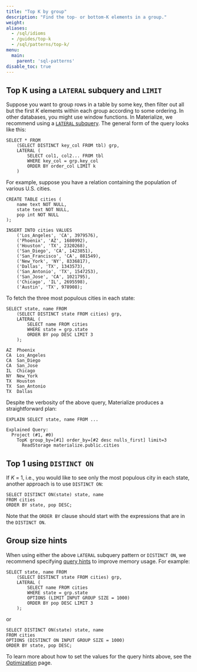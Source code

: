 ```yaml
---
title: "Top K by group"
description: "Find the top- or bottom-K elements in a group."
weight:
aliases:
  - /sql/idioms
  - /guides/top-k
  - /sql/patterns/top-k/
menu:
  main:
    parent: 'sql-patterns'
disable_toc: true
---
```


## Top K using a `LATERAL` subquery and `LIMIT`

Suppose you want to group rows in a table by some key, then filter out all but
the first _K_ elements within each group according to some ordering. In other
databases, you might use window functions. In Materialize, we recommend using a
[`LATERAL` subquery](/sql/select/join/#lateral-subqueries). The general form of the
query looks like this:

```mzsql
SELECT * FROM
    (SELECT DISTINCT key_col FROM tbl) grp,
    LATERAL (
        SELECT col1, col2... FROM tbl
        WHERE key_col = grp.key_col
        ORDER BY order_col LIMIT k
    )
```

For example, suppose you have a relation containing the population of various
U.S. cities.

```mzsql
CREATE TABLE cities (
    name text NOT NULL,
    state text NOT NULL,
    pop int NOT NULL
);

INSERT INTO cities VALUES
    ('Los_Angeles', 'CA', 3979576),
    ('Phoenix', 'AZ', 1680992),
    ('Houston', 'TX', 2320268),
    ('San_Diego', 'CA', 1423851),
    ('San_Francisco', 'CA', 881549),
    ('New_York', 'NY', 8336817),
    ('Dallas', 'TX', 1343573),
    ('San_Antonio', 'TX', 1547253),
    ('San_Jose', 'CA', 1021795),
    ('Chicago', 'IL', 2695598),
    ('Austin', 'TX', 978908);
```

To fetch the three most populous cities in each state:

```mzsql
SELECT state, name FROM
    (SELECT DISTINCT state FROM cities) grp,
    LATERAL (
        SELECT name FROM cities
        WHERE state = grp.state
        ORDER BY pop DESC LIMIT 3
    );
```
```nofmt
AZ  Phoenix
CA  Los_Angeles
CA  San_Diego
CA  San_Jose
IL  Chicago
NY  New_York
TX  Houston
TX  San_Antonio
TX  Dallas
```

Despite the verbosity of the above query, Materialize produces a straightforward
plan:

```mzsql
EXPLAIN SELECT state, name FROM ...
```
```nofmt
Explained Query:
  Project (#1, #0)
    TopK group_by=[#1] order_by=[#2 desc nulls_first] limit=3
      ReadStorage materialize.public.cities
```

## Top 1 using `DISTINCT ON`

If _K_ = 1, i.e., you would like to see only the most populous city in each state, another approach is to use `DISTINCT ON`:

```mzsql
SELECT DISTINCT ON(state) state, name
FROM cities
ORDER BY state, pop DESC;
```
Note that the `ORDER BY` clause should start with the expressions that are in the `DISTINCT ON`.

## Group size hints

When using either the above `LATERAL` subquery pattern or `DISTINCT ON`, we recommend
specifying [query hints](/sql/select/#query-hints) to improve memory usage. For example:

```mzsql
SELECT state, name FROM
    (SELECT DISTINCT state FROM cities) grp,
    LATERAL (
        SELECT name FROM cities
        WHERE state = grp.state
        OPTIONS (LIMIT INPUT GROUP SIZE = 1000)
        ORDER BY pop DESC LIMIT 3
    );
```

or

```mzsql
SELECT DISTINCT ON(state) state, name
FROM cities
OPTIONS (DISTINCT ON INPUT GROUP SIZE = 1000)
ORDER BY state, pop DESC;
```

To learn more about how to set the values for the query hints above, see the [Optimization](/transform-data/optimization/#query-hints) page.
